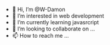 - 👋 Hi, I’m @W-Damon
- 👀 I’m interested in web development
- 🌱 I’m currently learning javasrcript
- 💞️ I’m looking to collaborate on ...
- 📫 How to reach me ...

<!---
W-Damon/W-Damon is a ✨ special ✨ repository because its `README.md` (this file) appears on your GitHub profile.
You can click the Preview link to take a look at your changes.
--->
